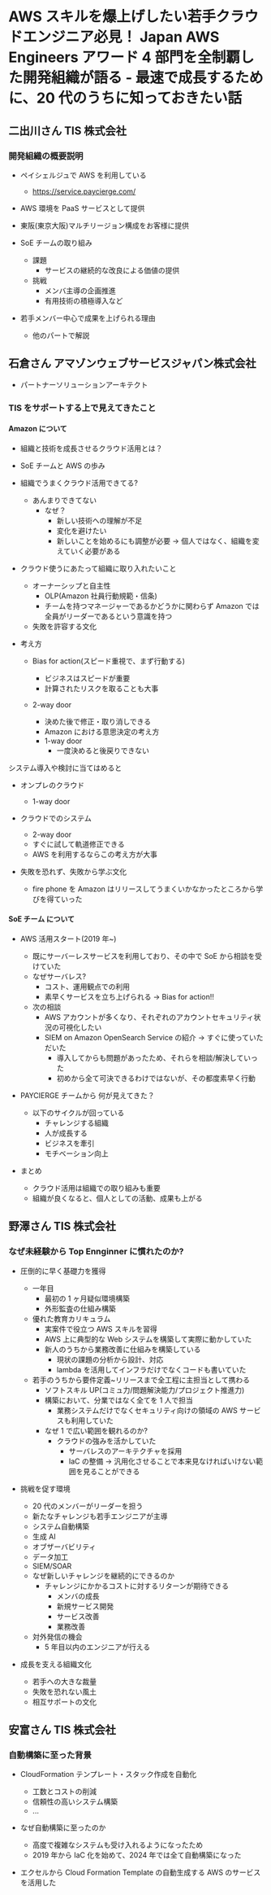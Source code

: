 # AWS スキルを爆上げしたい若手クラウドエンジニア必見！ Japan AWS Engineers アワード 4 部門を全制覇した開発組織が語る - 最速で成長するために、20 代のうちに知っておきたい話

## 二出川さん TIS 株式会社

### 開発組織の概要説明

- ペイシェルジュで AWS を利用している
  - https://service.paycierge.com/
- AWS 環境を PaaS サービスとして提供
- 東阪(東京大阪)マルチリージョン構成をお客様に提供

- SoE チームの取り組み

  - 課題
    - サービスの継続的な改良による価値の提供
  - 挑戦
    - メンバ主導の企画推進
    - 有用技術の積極導入など

- 若手メンバー中心で成果を上げられる理由
  - 他のパートで解説

## 石倉さん アマゾンウェブサービスジャパン株式会社

- パートナーソリューションアーキテクト

### TIS をサポートする上で見えてきたこと

#### Amazon について

- 組織と技術を成長させるクラウド活用とは？
- SoE チームと AWS の歩み

- 組織でうまくクラウド活用できてる?

  - あんまりできてない
    - なぜ？
      - 新しい技術への理解が不足
      - 変化を避けたい
      - 新しいことを始めるにも調整が必要
        → 個人ではなく、組織を変えていく必要がある

- クラウド使うにあたって組織に取り入れたいこと

  - オーナーシップと自主性
    - OLP(Amazon 社員行動規範・信条)
    - チームを持つマネージャーであるかどうかに関わらず Amazon では全員がリーダーであるという意識を持つ
  - 失敗を許容する文化

- 考え方

  - Bias for action(スピード重視で、まず行動する)

    - ビジネスはスピードが重要
    - 計算されたリスクを取ることも大事

  - 2-way door
    - 決めた後で修正・取り消しできる
    - Amazon における意思決定の考え方
    - 1-way door
      - 一度決めると後戻りできない

システム導入や検討に当てはめると

- オンプレのクラウド
  - 1-way door
- クラウドでのシステム

  - 2-way door
  - すぐに試して軌道修正できる
  - AWS を利用するならこの考え方が大事

- 失敗を恐れず、失敗から学ぶ文化
  - fire phone を Amazon はリリースしてうまくいかなかったところから学びを得ていった

#### SoE チーム について

- AWS 活用スタート(2019 年~)

  - 既にサーバーレスサービスを利用しており、その中で SoE から相談を受けていた
  - なぜサーバレス?
    - コスト、運用観点での利用
    - 素早くサービスを立ち上げられる
      → Bias for action!!
  - 次の相談
    - AWS アカウントが多くなり、それぞれのアカウントセキュリティ状況の可視化したい
    - SIEM on Amazon OpenSearch Service の紹介
      → すぐに使っていただいた
      - 導入してからも問題があったため、それらを相談/解決していった
      - 初めから全て可決できるわけではないが、その都度素早く行動

- PAYCIERGE チームから 何が見えてきた？

  - 以下のサイクルが回っている
    - チャレンジする組織
    - 人が成長する
    - ビジネスを牽引
    - モチベーション向上

- まとめ
  - クラウド活用は組織での取り組みも重要
  - 組織が良くなると、個人としての活動、成果も上がる

## 野澤さん TIS 株式会社

### なぜ未経験から Top Ennginner に慣れたのか?

- 圧倒的に早く基礎力を獲得
  - 一年目
    - 最初の 1 ヶ月疑似環境構築
    - 外形監査の仕組み構築
  - 優れた教育カリキュラム
    - 実案件で役立つ AWS スキルを習得
    - AWS 上に典型的な Web システムを構築して実際に動かしていた
    - 新人のうちから業務改善に仕組みを構築している
      - 現状の課題の分析から設計、対応
      - lambda を活用してインフラだけでなくコードも書いていた
  - 若手のうちから要件定義~リリースまで全工程に主担当として携わる
    - ソフトスキル UP(コミュ力/問題解決能力/プロジェクト推進力)
    - 構築において、分業ではなく全てを 1 人で担当
      - 業務システムだけでなくセキュリティ向けの領域の AWS サービスも利用していた
    - なぜ 1 で広い範囲を観れるのか?
      - クラウドの強みを活かしていた
        - サーバレスのアーキテクチャを採用
        - IaC の整備
          → 汎用化させることで本来見なければいけない範囲を見ることができる
- 挑戦を促す環境

  - 20 代のメンバーがリーダーを担う
  - 新たなチャレンジも若手エンジニアが主導
  - システム自動構築
  - 生成 AI
  - オブザーバビリティ
  - データ加工
  - SIEM/SOAR
  - なぜ新しいチャレンジを継続的にできるのか
    - チャレンジにかかるコストに対するリターンが期待できる
      - メンバの成長
      - 新規サービス開発
      - サービス改善
      - 業務改善
  - 対外発信の機会
    - 5 年目以内のエンジニアが行える

- 成長を支える組織文化
  - 若手への大きな裁量
  - 失敗を恐れない風土
  - 相互サポートの文化

## 安富さん TIS 株式会社

### 自動構築に至った背景

- CloudFormation テンプレート・スタック作成を自動化

  - 工数とコストの削減
  - 信頼性の高いシステム構築
  - ...

- なぜ自動構築に至ったのか
  - 高度で複雑なシステムも受け入れるようになったため
  - 2019 年から IaC 化を始めて、2024 年では全て自動構築になった
- エクセルから Cloud Formation Template の自動生成する AWS のサービスを活用した
